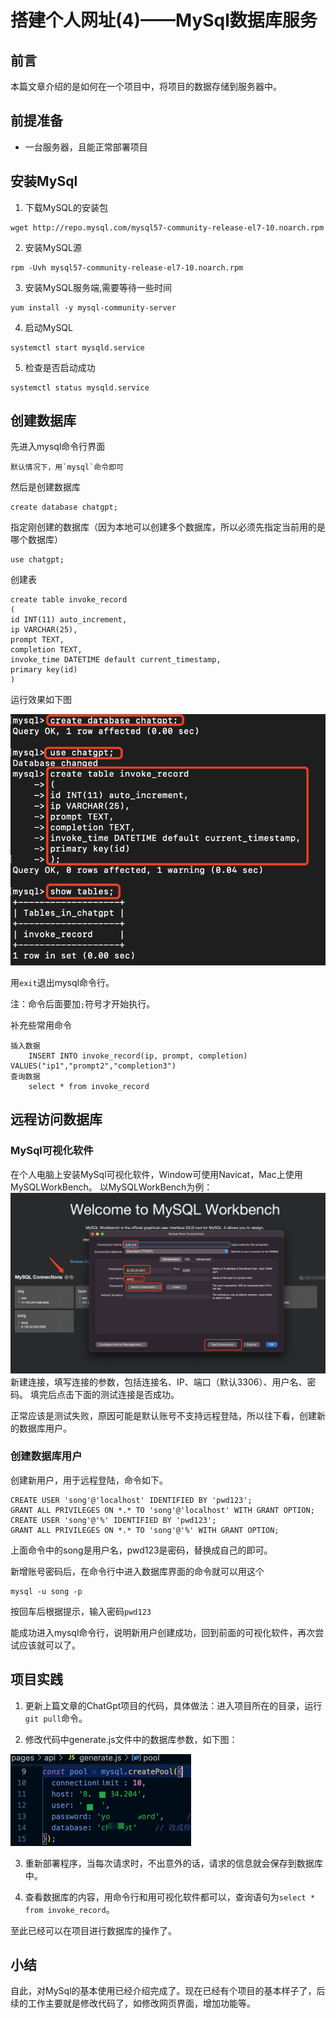 # 搭建个人网址(4)——MySql数据库服务

## 前言
本篇文章介绍的是如何在一个项目中，将项目的数据存储到服务器中。

## 前提准备
- 一台服务器，且能正常部署项目

## 安装MySql
1. 下载MySQL的安装包
```
wget http://repo.mysql.com/mysql57-community-release-el7-10.noarch.rpm
```

2. 安装MySQL源
```
rpm -Uvh mysql57-community-release-el7-10.noarch.rpm
```

3. 安装MySQL服务端,需要等待一些时间
```
yum install -y mysql-community-server
```

4. 启动MySQL
```
systemctl start mysqld.service
```

5. 检查是否启动成功
```
systemctl status mysqld.service
```

## 创建数据库
先进入mysql命令行界面
```
默认情况下，用`mysql`命令即可
```

然后是创建数据库
```
create database chatgpt;
```

指定刚创建的数据库（因为本地可以创建多个数据库，所以必须先指定当前用的是哪个数据库）
```
use chatgpt;
```

创建表
```
create table invoke_record
(
id INT(11) auto_increment,
ip VARCHAR(25),
prompt TEXT,
completion TEXT,
invoke_time DATETIME default current_timestamp,
primary key(id)
)
```
运行效果如下图

![avatar](pic/MySql-创建数据库.png)

用`exit`退出mysql命令行。

注：命令后面要加`;`符号才开始执行。

补充些常用命令
```
插入数据
    INSERT INTO invoke_record(ip, prompt, completion) VALUES("ip1","prompt2","completion3")
查询数据
    select * from invoke_record
```

## 远程访问数据库
### MySql可视化软件
在个人电脑上安装MySql可视化软件，Window可使用Navicat，Mac上使用MySQLWorkBench。
以MySQLWorkBench为例：
![img.png](pic/MySql-远程连接.png)
新建连接，填写连接的参数，包括连接名、IP、端口（默认3306）、用户名、密码。
填完后点击下面的测试连接是否成功。

正常应该是测试失败，原因可能是默认账号不支持远程登陆，所以往下看，创建新的数据库用户。

### 创建数据库用户
创建新用户，用于远程登陆，命令如下。
```
CREATE USER 'song'@'localhost' IDENTIFIED BY 'pwd123';
GRANT ALL PRIVILEGES ON *.* TO 'song'@'localhost' WITH GRANT OPTION;
CREATE USER 'song'@'%' IDENTIFIED BY 'pwd123';
GRANT ALL PRIVILEGES ON *.* TO 'song'@'%' WITH GRANT OPTION;
```
上面命令中的song是用户名，pwd123是密码，替换成自己的即可。

新增账号密码后，在命令行中进入数据库界面的命令就可以用这个
```
mysql -u song -p
```
按回车后根据提示，输入密码`pwd123`

能成功进入mysql命令行，说明新用户创建成功，回到前面的可视化软件，再次尝试应该就可以了。

## 项目实践
1. 更新上篇文章的ChatGpt项目的代码，具体做法：进入项目所在的目录，运行`git pull`命令。

2. 修改代码中generate.js文件中的数据库参数，如下图：

![img](pic/MySql-修改数据.png)

3. 重新部署程序，当每次请求时，不出意外的话，请求的信息就会保存到数据库中。

4. 查看数据库的内容，用命令行和用可视化软件都可以，查询语句为`select * from invoke_record`。

至此已经可以在项目进行数据库的操作了。

## 小结
自此，对MySql的基本使用已经介绍完成了。现在已经有个项目的基本样子了，后续的工作主要就是修改代码了，如修改网页界面，增加功能等。
